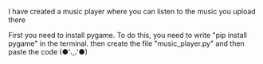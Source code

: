 I have created a music player where you can listen to the music you upload there

First you need to install pygame. To do this, you need to write "pip install pygame" in the terminal.
then create the file "music_player.py"
and then paste the code (●'◡'●)
